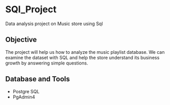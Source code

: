 # SQl_Project
Data analysis project on Music store using Sql

## Objective
The project will help us how to analyze the music playlist database. We can examine the dataset with SQL and
help the store understand its business growth by answering simple questions.

## Database and Tools
* Postgre SQL
* PgAdmin4

